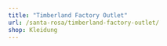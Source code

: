 ```yaml
---
title: "Timberland Factory Outlet"
url: /santa-rosa/timberland-factory-outlet/
shop: Kleidung
---
```

